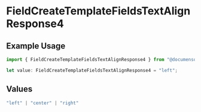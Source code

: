 # FieldCreateTemplateFieldsTextAlignResponse4

## Example Usage

```typescript
import { FieldCreateTemplateFieldsTextAlignResponse4 } from "@documenso/sdk-typescript/models/operations";

let value: FieldCreateTemplateFieldsTextAlignResponse4 = "left";
```

## Values

```typescript
"left" | "center" | "right"
```
